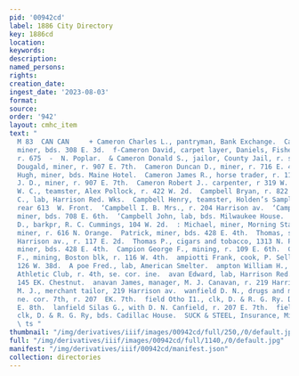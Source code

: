 ```yaml
---
pid: '00942cd'
label: 1886 City Directory
key: 1886cd
location: 
keywords: 
description: 
named_persons: 
rights: 
creation_date: 
ingest_date: '2023-08-03'
format: 
source: 
order: '942'
layout: cmhc_item
text: "                                                                                     .
  M 83  CAN CAN     + Cameron Charles L., pantryman, Bank Exchange.  Cameron Danicl,
  miner, bds. 308 E. 3d.  f-Cameron David, carpet layer, Daniels, Fisher & Smith,
  r. 675  -  N. Poplar.  & Cameron Donald S., jailor, County Jail, r. same.  f Cameron
  Dougald, miner, r. 907 E. 7th.  Cameron Duncan D., miner, r. 716 E. 4th.  ‘Cameron
  Hugh, miner, bds. Maine Hotel.  Cameron James R., horse trader, r. 113 W. 8th.  Cameron
  J. D., miner, r. 907 E. 7th.  Cameron Robert J.. carpenter, r 319 W. 9th.  RCameron
  W. C., teamster, Alex Pollock, r. 422 W. 2d.  Campbell Bryan, r. 822 E. 6th.  Campbell
  C., lab, Harrison Red. Wks.  Campbell Henry, teamster, Holden’s Sampling Wks, r.
  rear 613  W. Front.  ‘Campbell I. B. Mrs., r. 204 Harrison av.  ‘Campbell James,
  miner, bds. 708 E. 6th.  ‘Campbell John, lab, bds. Milwaukee House.  Campbell Joseph
  D., barkpr, R. C. Cummings, 104 W. 2d.  : Michael, miner, Morning Star mine.  Patrick,
  miner, r. 616 N. Orange.  Patrick, miner, bds. 428 E. 4th.  Thomas, saloon, 204
  Harrison av., r. 117 E. 2d.  Thomas P., cigars and tobacco, 1313 N. Poplar.  William,
  miner, bds. 428 E. 4th.  Campion George F., mining, r. 109 E. 6th.  Campion John
  F., mining, Boston blk, r. 116 W. 4th.  ampiotti Frank, cook, P. Sella & Co., r.
  126 W. 38d.  A poe Fred., lab, American Smelter.  ampton William H., col’d, porter,
  Athletic Club, r. 4th, se. cor. ine.  avan Edward, lab, Harrison Red. Wks, bds.
  145 EK. Chestnut.  anavan James, manager, M. J. Canavan, r. 219 Harrison av.  Manavan
  M. J., merchant tailor, 219 Harrison av.  wanfield D. N., drugs and medicines, Poplar,
  ne. cor. 7th, r. 207  EK. 7th.  field Otho I1., clk, D. & R. G. Ry. Depot, r. 406
  E. 8th.  lanfield Silas G., with D. N. Canfield, r. 207 E. 7th.  field William,
  clk, D. & R. G. Ry, bds. Cadillac House.  SUCK & STEEL, Insurance, Mines ard Loans
  \ ts "
thumbnail: "/img/derivatives/iiif/images/00942cd/full/250,/0/default.jpg"
full: "/img/derivatives/iiif/images/00942cd/full/1140,/0/default.jpg"
manifest: "/img/derivatives/iiif/00942cd/manifest.json"
collection: directories
---
```

